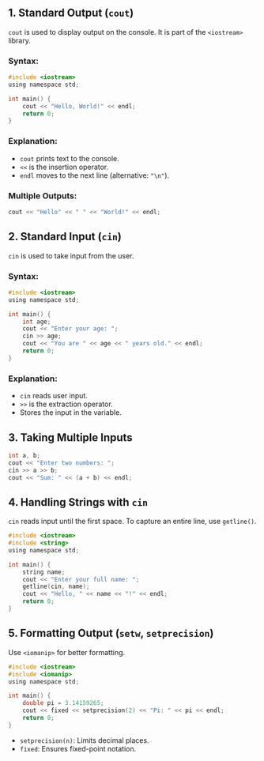 ## 1. Standard Output (`cout`)
`cout` is used to display output on the console. It is part of the `<iostream>` library.

### Syntax:
```c
#include <iostream>
using namespace std;

int main() {
    cout << "Hello, World!" << endl;
    return 0;
}
```
### Explanation:
- `cout` prints text to the console.
- `<<` is the insertion operator.
- `endl` moves to the next line (alternative: `"\n"`).

### Multiple Outputs:
```c
cout << "Hello" << " " << "World!" << endl;
```

## 2. Standard Input (`cin`)
`cin` is used to take input from the user.

### Syntax:
```c
#include <iostream>
using namespace std;

int main() {
    int age;
    cout << "Enter your age: ";
    cin >> age;
    cout << "You are " << age << " years old." << endl;
    return 0;
}
```
### Explanation:
- `cin` reads user input.
- `>>` is the extraction operator.
- Stores the input in the variable.

## 3. Taking Multiple Inputs
```c
int a, b;
cout << "Enter two numbers: ";
cin >> a >> b;
cout << "Sum: " << (a + b) << endl;
```

## 4. Handling Strings with `cin`
`cin` reads input until the first space. To capture an entire line, use `getline()`.

```c
#include <iostream>
#include <string>
using namespace std;

int main() {
    string name;
    cout << "Enter your full name: ";
    getline(cin, name);
    cout << "Hello, " << name << "!" << endl;
    return 0;
}
```

## 5. Formatting Output (`setw`, `setprecision`)
Use `<iomanip>` for better formatting.

```c
#include <iostream>
#include <iomanip>
using namespace std;

int main() {
    double pi = 3.14159265;
    cout << fixed << setprecision(2) << "Pi: " << pi << endl;
    return 0;
}
```
- `setprecision(n)`: Limits decimal places.
- `fixed`: Ensures fixed-point notation.

